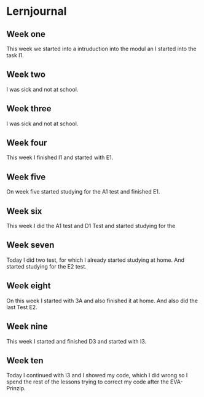 # Lernjournal
## Week one 
This week we started into a intruduction into the modul an I started into the task I1.

## Week two 
I was sick and not at school.

## Week three 
I was sick and not at school.

## Week four
This week I finished I1 and started with E1.

## Week five 
On week five started studying for the A1 test and finished E1.

## Week six 
This week I did the A1 test and D1 Test and started studying for the 

## Week seven
Today I did two test, for which I already started studying at home. And started studying for the E2 test.

## Week eight
On this week I started with 3A and also finished it at home. And also did the last Test E2.

## Week nine
This week I started and finished D3 and started with I3.

## Week ten
Today I continued with I3 and I showed my code, which I did wrong so I spend the rest of the lessons trying to correct my code after the EVA-Prinzip.
